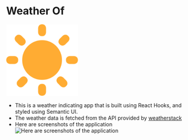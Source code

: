 # Weather Of

![Logo of the app](/public/android-chrome-192x192.png)

-   This is a weather indicating app that is built using React Hooks, and styled using Semantic UI.
-   The weather data is fetched from the API provided by [weatherstack](https://weatherstack.com/)
-   Here are screenshots of the application<br>
    ![Here are screenshots of the application](https://img.techpowerup.org/200723/makephotogallery-net-1595510042.jpg)
